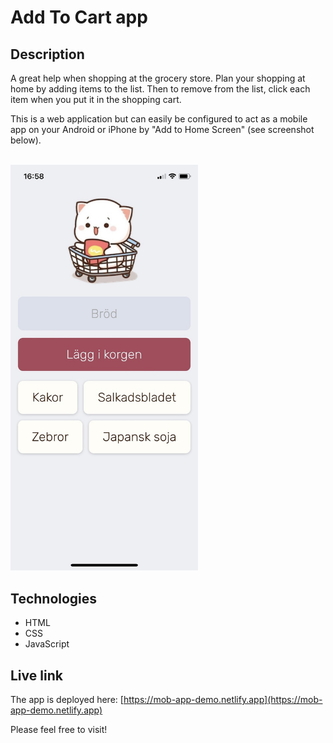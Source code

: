 # Add To Cart app

## Description
A great help when shopping at the grocery store. Plan your shopping at home by adding items to the list. Then to remove from the list, click each item when you put it in the shopping cart.

This is a web application but can easily be configured to act as a mobile app on your Android or iPhone by "Add to Home Screen" (see screenshot below). 

<br/>
<img src="screen-shot.jpg" alt="Screenshot." width="300px"/>

## Technologies
- HTML
- CSS
- JavaScript

## Live link
The app is deployed here:
[https://mob-app-demo.netlify.app](https://mob-app-demo.netlify.app)

Please feel free to visit!
